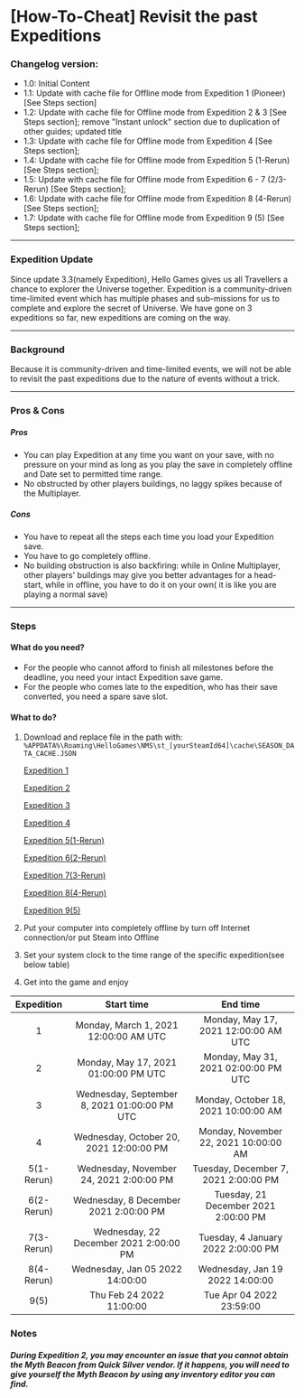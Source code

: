 # [How-To-Cheat] Revisit the past Expeditions
### Changelog version:

- 1.0: Initial Content
- 1.1: Update with cache file for Offline mode from Expedition 1 (Pioneer) [See Steps section]
- 1.2: Update with cache file for Offline mode from Expedition 2 & 3 [See Steps section]; remove "Instant unlock" section due to duplication of other guides; updated title
- 1.3: Update with cache file for Offline mode from Expedition 4 [See Steps section];
- 1.4: Update with cache file for Offline mode from Expedition 5 (1-Rerun) [See Steps section];
- 1.5: Update with cache file for Offline mode from Expedition 6 - 7 (2/3-Rerun) [See Steps section];
- 1.6: Update with cache file for Offline mode from Expedition 8 (4-Rerun) [See Steps section];
- 1.7: Update with cache file for Offline mode from Expedition 9 (5) [See Steps section];

------------

### Expedition Update
Since update 3.3(namely Expedition), Hello Games gives us all Travellers a chance to explorer the Universe together.
Expedition is a community-driven time-limited event which has multiple phases and sub-missions for us to complete and explore the secret of Universe.
We have gone on 3 expeditions so far, new expeditions are coming on the way.

------------

### Background
Because it is community-driven and time-limited events, we will not be able to revisit the past expeditions due to the nature of events without a trick.


------------

### Pros & Cons

##### Pros

- You can play Expedition at any time you want on your save, with no pressure on your mind as long as you play the save in completely offline and Date set to permitted time range.
- No obstructed by other players buildings, no laggy spikes because of the Multiplayer.

##### Cons

- You have to repeat all the steps each time you load your Expedition save.
- You have to go completely offline.
- No building obstruction is also backfiring: while in Online Multiplayer, other players' buildings may give you better advantages for a head-start, while in offline, you have to do it on your own( it is like you are playing a normal save)

------------

### Steps 

#### What do you need?

- For the people who cannot afford to finish all milestones before the deadline, you need your intact Expedition save game.
- For the people who comes late to the expedition, who has their save converted, you need a spare save slot.

#### What to do?
1. Download and replace file in the path with:
`%APPDATA%\Roaming\HelloGames\NMS\st_[yourSteamId64]\cache\SEASON_DATA_CACHE.JSON`

	[Expedition 1](https://raw.githubusercontent.com/chrisn1992/NMS_Season_Cache_Repos/main/Season_1/SEASON_DATA_CACHE.JSON "Expedition 1")
	
	[Expedition 2](https://raw.githubusercontent.com/chrisn1992/NMS_Season_Cache_Repos/main/Season_2/SEASON_DATA_CACHE.JSON "Expedition 2")
	
	[Expedition 3](https://raw.githubusercontent.com/chrisn1992/NMS_Season_Cache_Repos/main/Season_3/SEASON_DATA_CACHE.JSON "Expedition 3")
	
	[Expedition 4](https://raw.githubusercontent.com/chrisn1992/NMS_Season_Cache_Repos/main/Season_4/SEASON_DATA_CACHE.JSON "Expedition 4")
	
	[Expedition 5(1-Rerun)](https://raw.githubusercontent.com/chrisn1992/NMS_Season_Cache_Repos/main/Season_5/SEASON_DATA_CACHE.JSON "Expedition 5(1-Rerun)")
	
	[Expedition 6(2-Rerun)](https://raw.githubusercontent.com/chrisn1992/NMS_Season_Cache_Repos/main/SEASON_6/SEASON_DATA_CACHE.JSON "Expedition 6(2-Rerun)")
	
	[Expedition 7(3-Rerun)](https://raw.githubusercontent.com/chrisn1992/NMS_Season_Cache_Repos/main/Season_7/SEASON_DATA_CACHE.JSON "Expedition 7(3-Rerun)")
	
	[Expedition 8(4-Rerun)](https://raw.githubusercontent.com/chrisn1992/NMS_Season_Cache_Repos/main/Season_8/SEASON_DATA_CACHE.JSON "Expedition 8(4-Rerun)")
	
	[Expedition 9(5)](https://raw.githubusercontent.com/chrisn1992/NMS_Season_Cache_Repos/main/Season_8/SEASON_DATA_CACHE.JSON "Expedition 9(5)")
	
1. Put your computer into completely offline by turn off Internet connection/or put Steam into Offline
1. Set your system clock to the time range of the specific expedition(see below table)
1. Get into the game and enjoy

| Expedition | Start time | End time |
| :------------: | :------------: | :------------: |
| 1 | Monday, March 1, 2021 12:00:00 AM UTC  | Monday, May 17, 2021 12:00:00 AM UTC |
| 2 | Monday, May 17, 2021 01:00:00 PM UTC | Monday, May 31, 2021 02:00:00 PM UTC |
| 3 | Wednesday, September 8, 2021 01:00:00 PM UTC | Monday, October 18, 2021 10:00:00 AM |
| 4 | Wednesday, October 20, 2021 12:00:00 PM | Monday, November 22, 2021 10:00:00 AM |
| 5(1-Rerun) | Wednesday, November 24, 2021 2:00:00 PM | Tuesday, December 7, 2021 2:00:00 PM |
| 6(2-Rerun) | Wednesday, 8 December 2021 2:00:00 PM | Tuesday, 21 December 2021 2:00:00 PM |
| 7(3-Rerun) | Wednesday, 22 December 2021 2:00:00 PM | Tuesday, 4 January 2022 2:00:00 PM |
| 8(4-Rerun) | Wednesday, Jan 05 2022 14:00:00 | Wednesday, Jan 19 2022 14:00:00 |
| 9(5) | Thu Feb 24 2022 11:00:00 | Tue Apr 04 2022 23:59:00 |

### Notes
##### During Expedition 2, you may encounter an issue that you cannot obtain the Myth Beacon from Quick Silver vendor. If it happens, you will need to give yourself the Myth Beacon by using any inventory editor you can find.

